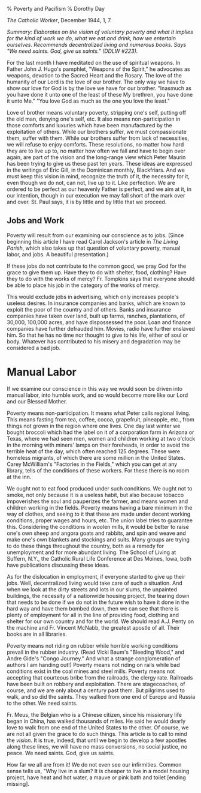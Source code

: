 % Poverty and Pacifism
% Dorothy Day

*The Catholic Worker*, December 1944, 1, 7.

*Summary: Elaborates on the vision of voluntary poverty and what it
implies for the kind of work we do, what we eat and drink, how we
entertain ourselves. Recommends decentralized living and numerous books.
Says "We need saints. God, give us saints." (DDLW \#223).*

For the last month I have meditated on the use of spiritual weapons. In
Father John J. Hugo's pamphlet, "Weapons of the Spirit," he advocates as
weapons, devotion to the Sacred Heart and the Rosary. The love of the
humanity of our Lord is the love of our brother. The only way we have to
show our love for God is by the love we have for our brother. "Inasmuch
as you have done it unto one of the least of these My brethren, you have
done it unto Me." "You love God as much as the one you love the least."

Love of brother means voluntary poverty, stripping one's self, putting
off the old man, denying one's self, etc. It also means
non-participation in those comforts and luxuries which have been
manufactured by the exploitation of others. While our brothers suffer,
we must compassionate them, suffer with them. While our brothers suffer
from lack of necessities, we will refuse to enjoy comforts. These
resolutions, no matter how hard they are to live up to, no matter how
often we fall and have to begin over again, are part of the vision and
the long-range view which Peter Maurin has been trying to give us these
past ten years. These ideas are expressed in the writings of Eric Gill,
in the Dominican monthly, Blackfriars. And we must keep this vision in
mind, recognize the truth of it, the necessity for it, even though we do
not, can not, live up to it. Like perfection. We are ordered to be
perfect as our heavenly Father is perfect, and we aim at it, in our
intention, though in our execution we may fall short of the mark over
and over. St. Paul says, it is by little and by little that we proceed.

Jobs and Work
---

Poverty will result from our examining our conscience as to jobs. (Since
beginning this article I have read Carol Jackson's article in *The
Living Parish*, which also takes up that question of voluntary poverty,
manual labor, and jobs. A beautiful presentation.)

If these jobs do not contribute to the common good, we pray God for the
grace to give them up. Have they to do with shelter, food, clothing?
Have they to do with the works of mercy? Fr. Tompkins says that everyone
should be able to place his job in the category of the works of mercy.

This would exclude jobs in advertising, which only increases people's
useless desires. In insurance companies and banks, which are known to
exploit the poor of the country and of others. Banks and insurance
companies have taken over land, built up farms, ranches, plantations, of
30,000, 100,000 acres, and have dispossessed the poor. Loan and finance
companies have further defrauded him. Movies, radio have further
enslaved him. So that he has no time nor thought to give to his life,
either of soul or body. Whatever has contributed to his misery and
degradation may be considered a bad job.

Manual Labor
===

If we examine our conscience in this way we would soon be driven into
manual labor, into humble work, and so would become more like our Lord
and our Blessed Mother.

Poverty means non-participation. It means what Peter calls regional
living. This means fasting from tea, coffee, cocoa, grapefruit,
pineapple, etc., from things not grown in the region where one lives.
One day last winter we bought broccoli which had the label on it of a
corporation farm in Arizona or Texas, where we had seen men, women and
children working at two o'clock in the morning with miners' lamps on
their foreheads, in order to avoid the terrible heat of the day, which
often reached 125 degrees. These were homeless migrants, of which there
are some million in the United States. Carey McWilliam's "Factories in
the Fields," which you can get at any library, tells of the conditions
of these workers. For these there is no room at the inn.

We ought not to eat food produced under such conditions. We ought not to
smoke, not only because it is a useless habit, but also because tobacco
impoverishes the soul and pauperizes the farmer, and means women and
children working in the fields. Poverty means having a bare minimum in
the way of clothes, and seeing to it that these are made under decent
working conditions, proper wages and hours, etc. The union label tries
to guarantee this. Considering the conditions in woolen mills, it would
be better to raise one's own sheep and angora goats and rabbits, and
spin and weave and make one's own blankets and stockings and suits. Many
groups are trying to do these things throughout the country, both as a
remedy for unemployment and for more abundant living. The School of
Living at Suffern, N.Y., the Catholic Rural Life Conference at Des
Moines, Iowa, both have publications discussing these ideas.

As for the dislocation in employment, if everyone started to give up
their jobs. Well, decentralized living would take care of such a
situation. And when we look at the dirty streets and lots in our slums,
the unpainted buildings, the necessity of a nationwide housing project,
the tearing down that needs to be done if we do not in the future wish
to have it done in the hard way and have them bombed down, then we can
see that there is plenty of employment for all in the line of providing
food, clothing and shelter for our own country and for the world. We
should read A.J. Penty on the machine and Fr. Vincent McNabb, the
greatest apostle of all. Their books are in all libraries.

Poverty means not riding on rubber while horrible working conditions
prevail in the rubber industry. (Read Vicki Baum's "Bleeding Wood," and
Andre Gide's "Congo Journey." And what a strange conglomeration of
authors I am handing out!) Poverty means not riding on rails while bad
conditions exist in the coal mines and steel mills. Poverty means not
accepting that courteous bribe from the railroads, the clergy rate.
Railroads have been built on robbery and exploitation. There are
stagecoaches, of course, and we are only about a century past them. But
pilgrims used to walk, and so did the saints. They walked from one end
of Europe and Russia to the other. We need saints.

Fr. Meus, the Belgian who is a Chinese citizen, since his missionary
life began in China, has walked thousands of miles. He said he would
dearly love to walk from one end of the United States to the other. Of
course, we are not all given the grace to do such things. This article
is to call to mind the *vision*. It is true, indeed, that until we begin
to develop a few apostles along these lines, we will have no mass
conversions, no social justice, no peace. We need saints. God, give us
saints.

How far we all are from it! We do not even see our infirmities. Common
sense tells us, "Why live in a slum? It is cheaper to live in a model
housing project, have heat and hot water, a mauve or pink bath and
toilet [ending missing].

